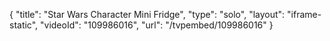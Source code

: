{
    "title": "Star Wars Character Mini Fridge",
    "type": "solo",
    "layout": "iframe-static",
    "videoId": "109986016",
    "url": "\/tvpembed\/109986016"
}